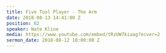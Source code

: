 ```yaml
---
title: Five Tool Player - The Arm
date: 2018-08-13 14:41:00 Z
position: 62
speaker: Nate Kline
media: https://www.youtube.com/embed/tRzUW7kiaag?ecver=2
sermon_date: 2018-08-12 10:00:00 Z
---
```


